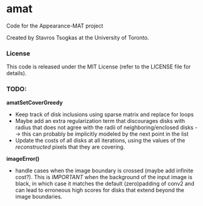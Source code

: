 # amat
Code for the Appearance-MAT project

Created by Stavros Tsogkas at the University of Toronto.

### License

This code is released under the MIT License (refer to the LICENSE file for details).

### TODO:
**amatSetCoverGreedy**
- Keep track of disk inclusions using sparse matrix and replace for loops
- Maybe add an extra regularization term that discourages disks with radius that does not agree with the radii of neighboring/enclosed disks --> this can probably be implicitly modeled by the next point in the list
- Update the costs of all disks at all iterations, using the values of the _reconstructed_ pixels that they are covering.

**imageError()**
- handle cases when the image boundary is crossed (maybe add infinite cost?). This is _IMPORTANT_ when the background of the input image is black, in which case it matches the default (zero)padding of conv2 and can lead to erroneous high scores for disks that extend beyond the image boundaries.

